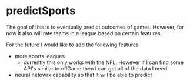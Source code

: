# predictSports


The goal of this is to eventually predict outcomes of games. However, for now it also will rate teams in a league based on certain features.


For the future I would like to add the following features

* more sports leagues.
  * currently this only works with the NFL. However if I can find some API's similar to nflGame then I can get all of the data I need
* neural netowrk capability so that it will be able to predict



